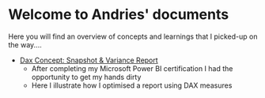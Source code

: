 
# Welcome to Andries' documents

Here you will find an overview of concepts and learnings that I picked-up on the way.... 

*  [Dax Concept: Snapshot & Variance Report](https://github.com/andriescoetsee/dax_snapshot_variance_report.git)
    * After completing my Microsoft Power BI certification I had the opportunity to get my hands dirty
    * Here I illustrate how I optimised a report using DAX measures 
